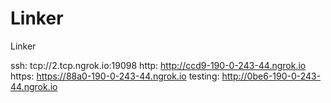 # Linker
Linker

ssh: tcp://2.tcp.ngrok.io:19098 
http: http://ccd9-190-0-243-44.ngrok.io 
https: https://88a0-190-0-243-44.ngrok.io 
testing: http://0be6-190-0-243-44.ngrok.io 